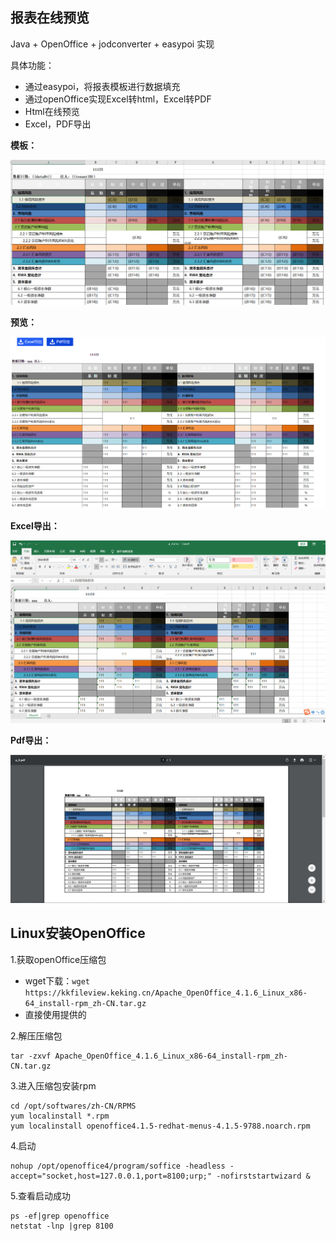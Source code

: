 ## 报表在线预览

Java + OpenOffice + jodconverter + easypoi 实现

具体功能：

- 通过easypoi，将报表模板进行数据填充
- 通过openOffice实现Excel转html，Excel转PDF
- Html在线预览
- Excel，PDF导出

**模板：**

![image-20210118143307332](image/image-20210118143307332.png)

**预览：**

![image-20210118143045423](image/image-20210118143045423.png)

**Excel导出：**

![image-20210118143139532](image/image-20210118143139532.png)

**Pdf导出：**

![image-20210118143124354](image/image-20210118143124354.png)

## Linux安装OpenOffice

1.获取openOffice压缩包

- wget下载：`wget https://kkfileview.keking.cn/Apache_OpenOffice_4.1.6_Linux_x86-64_install-rpm_zh-CN.tar.gz`
- 直接使用提供的

2.解压压缩包

```
tar -zxvf Apache_OpenOffice_4.1.6_Linux_x86-64_install-rpm_zh-CN.tar.gz
```

3.进入压缩包安装rpm

```
cd /opt/softwares/zh-CN/RPMS
yum localinstall *.rpm
yum localinstall openoffice4.1.5-redhat-menus-4.1.5-9788.noarch.rpm
```

4.启动

```
nohup /opt/openoffice4/program/soffice -headless -accept="socket,host=127.0.0.1,port=8100;urp;" -nofirststartwizard &
```

5.查看启动成功

```
ps -ef|grep openoffice
netstat -lnp |grep 8100
```

